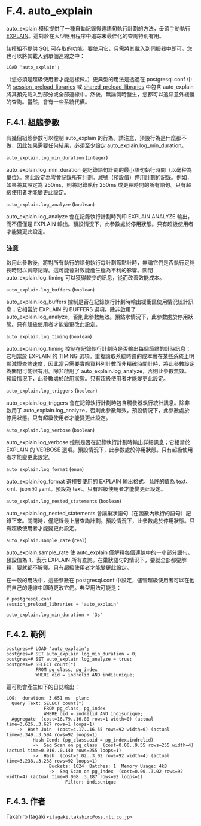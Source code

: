 # F.4. auto\_explain

auto\_explain 模組提供了一種自動記錄慢速語句執行計劃的方法，毌須手動執行 [EXPLAIN](../../reference/sql-commands/explain.md)。這對於在大型應用程序中追踪未最佳化的查詢特別有用。

該模組不提供 SQL 可存取的功能。要使用它，只需將其載入到伺服器中即可。您也可以將其載入到單個連線之中：

```text
LOAD 'auto_explain';
```

（您必須是超級使用者才能這樣做。）更典型的用法是透過在 postgresql.conf 中的 [session\_preload\_libraries](../../server-administration/server-configuration/client-connection-defaults.md#session_preload_libraries-string) 或 [shared\_preload\_libraries](../../server-administration/server-configuration/client-connection-defaults.md#shared_preload_libraries-string) 中包含 auto\_explain 將其預先載入到部分或全部連線中。然後，無論何時發生，您都可以追踪意外緩慢的查詢。當然，會有一些系統代價。

## F.4.1. 組態參數

有幾個組態參數可以控制 auto\_explain 的行為。請注意，預設行為是什麼都不做，因此如果需要任何結果，必須至少設定 auto\_explain.log\_min\_duration。

`auto_explain.log_min_duration` \(`integer`\)

auto\_explain.log\_min\_duration 是記錄語句計劃的最小語句執行時間（以毫秒為單位）。將此設定為零會記錄所有計劃。減號（預設值）停用計劃的記錄。例如，如果將其設定為 250ms，則將記錄執行 250ms 或更長時間的所有語句。只有超級使用者才能變更此設定。

`auto_explain.log_analyze` \(`boolean`\)

auto\_explain.log\_analyze 會在記錄執行計劃時列印 EXPLAIN ANALYZE 輸出，而不僅僅是 EXPLAIN 輸出。預設情況下，此參數處於停用狀態。只有超級使用者才能變更此設定。

### 注意

啟用此參數後，將對所有執行的語句執行每計劃節點計時，無論它們是否執行足夠長時間以實際記錄。這可能會對效能產生極為不利的影響。關閉 auto\_explain.log\_timing 可以獲得較少的訊息，從而改善效能成本。

`auto_explain.log_buffers` \(`boolean`\)

auto\_explain.log\_buffers 控制是否在記錄執行計劃時輸出緩衝區使用情況統計訊息；它相當於 EXPLAIN 的 BUFFERS 選項。除非啟用了 auto\_explain.log\_analyze，否則此參數無效。預鉆水情況下，此參數處於停用狀態。只有超級使用者才能變更改此設定。

`auto_explain.log_timing` \(`boolean`\)

auto\_explain.log\_timing 控制在記錄執行計劃時是否輸出每個節點的計時訊息；它相當於 EXPLAIN 的 TIMING 選項。重複讀取系統時鐘的成本會在某些系統上明顯減慢查詢速度，因此當只需要實際資料列計數而非精確時間計時，將此參數設定為關閉可能很有用。除非啟用了 auto\_explain.log\_analyze，否則此參數無效。預設情況下，此參數處於啟用狀態。只有超級使用者才能變更此設定。

`auto_explain.log_triggers` \(`boolean`\)

auto\_explain.log\_triggers 會在記錄執行計劃時包含觸發器執行統計訊息。除非啟用了 auto\_explain.log\_analyze，否則此參數無效。預設情況下，此參數處於停用狀態。只有超級使用者才能變更此設定。

`auto_explain.log_verbose` \(`boolean`\)

auto\_explain.log\_verbose 控制是否在記錄執行計劃時輸出詳細訊息；它相當於 EXPLAIN 的 VERBOSE 選項。預設情況下，此參數處於停用狀態。只有超級使用者才能變更此設定。

`auto_explain.log_format` \(`enum`\)

auto\_explain.log\_format 選擇要使用的 EXPLAIN 輸出格式。允許的值為 text、xml、json 和 yaml。預設為 text。只有超級使用者才能變更此設定。

`auto_explain.log_nested_statements` \(`boolean`\)

auto\_explain.log\_nested\_statements 會讓巢狀語句（在函數內執行的語句）記錄下來。關閉時，僅記錄最上層查詢計劃。預設情況下，此參數處於停用狀態。只有超級使用者才能變更此設定。

`auto_explain.sample_rate` \(`real`\)

auto\_explain.sample\_rate 使 auto\_explain 僅解釋每個連線中的一小部分語句。預設值為 1，表示 EXPLAIN 所有查詢。在巢狀語句的情況下，要就全部都要解釋，要就都不解釋。只有超級使用者才能變更此設定。

在一般的用法中，這些參數在 postgresql.conf 中設定，儘管超級使用者可以在他們自己的連線中即時更改它們。典型用法可能是：

```text
# postgresql.conf
session_preload_libraries = 'auto_explain'

auto_explain.log_min_duration = '3s'
```

## F.4.2. 範例

```text
postgres=# LOAD 'auto_explain';
postgres=# SET auto_explain.log_min_duration = 0;
postgres=# SET auto_explain.log_analyze = true;
postgres=# SELECT count(*)
           FROM pg_class, pg_index
           WHERE oid = indrelid AND indisunique;
```

這可能會產生如下的日誌輸出：

```text
LOG:  duration: 3.651 ms  plan:
  Query Text: SELECT count(*)
              FROM pg_class, pg_index
              WHERE oid = indrelid AND indisunique;
  Aggregate  (cost=16.79..16.80 rows=1 width=0) (actual time=3.626..3.627 rows=1 loops=1)
    ->  Hash Join  (cost=4.17..16.55 rows=92 width=0) (actual time=3.349..3.594 rows=92 loops=1)
          Hash Cond: (pg_class.oid = pg_index.indrelid)
          ->  Seq Scan on pg_class  (cost=0.00..9.55 rows=255 width=4) (actual time=0.016..0.140 rows=255 loops=1)
          ->  Hash  (cost=3.02..3.02 rows=92 width=4) (actual time=3.238..3.238 rows=92 loops=1)
                Buckets: 1024  Batches: 1  Memory Usage: 4kB
                ->  Seq Scan on pg_index  (cost=0.00..3.02 rows=92 width=4) (actual time=0.008..3.187 rows=92 loops=1)
                      Filter: indisunique
```

## F.4.3. 作者

Takahiro Itagaki `<`[`itagaki.takahiro@oss.ntt.co.jp`](mailto:itagaki.takahiro@oss.ntt.co.jp)`>`

